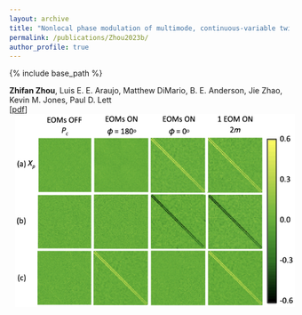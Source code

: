 ```yaml
---
layout: archive
title: "Nonlocal phase modulation of multimode, continuous-variable twin beam"
permalink: /publications/Zhou2023b/
author_profile: true
---
```


{% include base_path %}

**Zhifan Zhou**, Luis E. E. Araujo, Matthew DiMario, B. E. Anderson, Jie Zhao, Kevin M. Jones, Paul D. Lett                                                 
[[pdf](https://zhifanzhou.com/files/NonlocalMulti.pdf)]                           
<img src="/images/zhou2023b.jpeg" title="mapf demo" style="width:400pt;padding-left:10px;" />